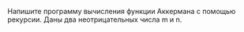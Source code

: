 Напишите программу вычисления функции Аккермана с помощью рекурсии. Даны два неотрицательных числа m и n.